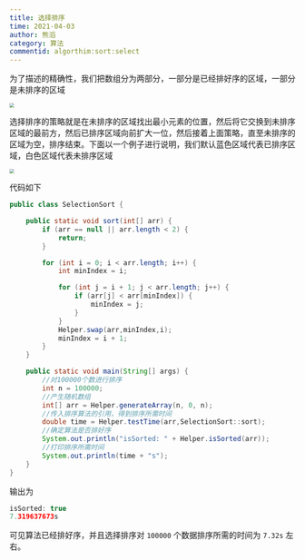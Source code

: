 ```yaml
---
title: 选择排序
time: 2021-04-03
author: 熊滔
category: 算法
commentid: algorthim:sort:select
---
```


为了描述的精确性，我们把数组分为两部分，一部分是已经排好序的区域，一部分是未排序的区域

<img src="https://gitee.com/lastknightcoder/blogimage/raw/master/20200703125549.png" style="zoom:50%;" />



选择排序的策略就是在未排序的区域找出最小元素的位置，然后将它交换到未排序区域的最前方，然后已排序区域向前扩大一位，然后接着上面策略，直至未排序的区域为空，排序结束。下面以一个例子进行说明，我们默认蓝色区域代表已排序区域，白色区域代表未排序区域

<img src="https://gitee.com/lastknightcoder/blogimage/raw/master/20200703125722.png" style="zoom:50%;" />

代码如下

```java
public class SelectionSort {

    public static void sort(int[] arr) {
        if (arr == null || arr.length < 2) {
            return;
        }

        for (int i = 0; i < arr.length; i++) {
            int minIndex = i;

            for (int j = i + 1; j < arr.length; j++) {
                if (arr[j] < arr[minIndex]) {
                    minIndex = j;
                }
            }
            Helper.swap(arr,minIndex,i);
            minIndex = i + 1;
        }
    }

    public static void main(String[] args) {
        //对100000个数进行排序
        int n = 100000;
        //产生随机数组
        int[] arr = Helper.generateArray(n, 0, n);
        //传入排序算法的引用，得到排序所需时间
        double time = Helper.testTime(arr,SelectionSort::sort);
        //确定算法是否排好序
        System.out.println("isSorted: " + Helper.isSorted(arr));
        //打印排序所需时间
        System.out.println(time + "s");
    }
}
```

输出为

```java
isSorted: true
7.319637673s
```

可见算法已经排好序，并且选择排序对 `100000` 个数据排序所需的时间为 `7.32s` 左右。